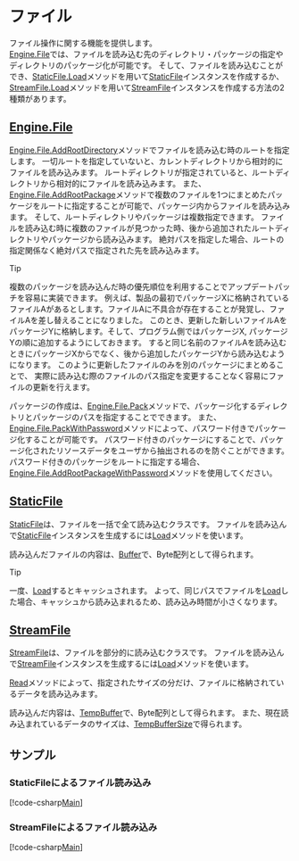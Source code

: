 # ファイル

ファイル操作に関する機能を提供します。  
[Engine.File](xref:Altseed.File)では、ファイルを読み込む先のディレクトリ・パッケージの指定やディレクトリのパッケージ化が可能です。
そして、ファイルを読み込むことができ、[StaticFile.Load](xref:Altseed.StaticFile.Load(System.String))メソッドを用いて[StaticFile](xref:Altseed.StaticFile)インスタンスを作成するか、[StreamFile.Load](xref:Altseed.StreamFile.Load(System.String))メソッドを用いて[StreamFile](xref:Altseed.StreamFile)インスタンスを作成する方法の2種類があります。  

## [Engine.File](xref:Altseed.File)

[Engine.File.AddRootDirectory](xref:Altseed.File.AddRootDirectory(System.String))メソッドでファイルを読み込む時のルートを指定します。
一切ルートを指定していないと、カレントディレクトリから相対的にファイルを読み込みます。
ルートディレクトリが指定されていると、ルートディレクトリから相対的にファイルを読み込みます。
また、[Engine.File.AddRootPackage](xref:Altseed.File.AddRootPackage(System.String))メソッドで複数のファイルを1つにまとめたパッケージをルートに指定することが可能で、パッケージ内からファイルを読み込みます。
そして、ルートディレクトリやパッケージは複数指定できます。
ファイルを読み込む時に複数のファイルが見つかった時、後から追加されたルートディレクトリやパッケージから読み込みます。
絶対パスを指定した場合、ルートの指定関係なく絶対パスで指定された先を読み込みます。

> [!TIP]
> 複数のパッケージを読み込んだ時の優先順位を利用することでアップデートパッチを容易に実装できます。
> 例えば、製品の最初でパッケージXに格納されているファイルAがあるとします。ファイルAに不具合が存在することが発覚し、ファイルAを差し替えることになりました。
> このとき、更新した新しいファイルAをパッケージYに格納します。そして、プログラム側ではパッケージX, パッケージYの順に追加するようにしておきます。
> すると同じ名前のファイルAを読み込むときにパッケージXからでなく、後から追加したパッケージYから読み込むようになります。
> このように更新したファイルのみを別のパッケージにまとめることで、 実際に読み込む際のファイルのパス指定を変更することなく容易にファイルの更新を行えます。  

パッケージの作成は、[Engine.File.Pack](xref:Altseed.File.Pack(System.String,System.String))メソッドで、パッケージ化するディレクトリとパッケージのパスを指定することでできます。
また、[Engine.File.PackWithPassword](xref:Altseed.File.PackWithPassword(System.String,System.String,System.String))メソッドによって、パスワード付きでパッケージ化することが可能です。
パスワード付きのパッケージにすることで、パッケージ化されたリソースデータをユーザから抽出されるのを防ぐことができます。
パスワード付きのパッケージをルートに指定する場合、[Engine.File.AddRootPackageWithPassword](Engine.File.AddRootPackageWithPassword(System.String,System.String))メソッドを使用してください。

## [StaticFile](xref:Altseed.StaticFile)

[StaticFile](xref:Altseed.StaticFile)は、ファイルを一括で全て読み込むクラスです。
ファイルを読み込んで[StaticFile](xref:Altseed.StaticFile)インスタンスを生成するには[Load](xref:Altseed.StaticFile.Load(System.String))メソッドを使います。  

読み込んだファイルの内容は、[Buffer](xref:Altseed.StaticFile.Buffer)で、Byte配列として得られます。

> [!TIP]
> 一度、[Load](xref:Altseed.StaticFile.Load(System.String))するとキャッシュされます。
> よって、同じパスでファイルを[Load](xref:Altseed.StaticFile.Load(System.String))した場合、キャッシュから読み込まれるため、読み込み時間が小さくなります。

## [StreamFile](xref:Altseed.StreamFile)

[StreamFile](xref:Altseed.StaticFile)は、ファイルを部分的に読み込むクラスです。
ファイルを読み込んで[StreamFile](xref:Altseed.StreamFile)インスタンスを生成するには[Load](xref:Altseed.StreamFile.Load(System.String))メソッドを使います。  

[Read](xref:Altseed.StreamFile.Read(System.Int32))メソッドによって、指定されたサイズの分だけ、ファイルに格納されているデータを読み込みます。  

読み込んだ内容は、[TempBuffer](xref:Altseed.StreamFile.TempBuffer)で、Byte配列として得られます。
また、現在読み込まれているデータのサイズは、[TempBufferSize](xref:Altseed.StreamFile.TempBufferSize)で得られます。  

## サンプル

### StaticFileによるファイル読み込み

[!code-csharp[Main](../../Src/Samples/File/StaticFile.cs)]

### StreamFileによるファイル読み込み

[!code-csharp[Main](../../Src/Samples/File/StreamFile.cs)]

